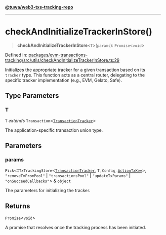 [**@tuwa/web3-txs-tracking-repo**](../../../README.md)

***

# checkAndInitializeTrackerInStore()

> **checkAndInitializeTrackerInStore**\<`T`\>(`params`): `Promise`\<`void`\>

Defined in: [packages/evm-transactions-tracking/src/utils/checkAndInitializeTrackerInStore.ts:29](https://github.com/TuwaIO/web3-transactions-tracking/blob/b5153949c59e82f6ac101c4b51be3e5161d4301e/packages/evm-transactions-tracking/src/utils/checkAndInitializeTrackerInStore.ts#L29)

Initializes the appropriate tracker for a given transaction based on its `tracker` type.
This function acts as a central router, delegating to the specific tracker implementation
(e.g., EVM, Gelato, Safe).

## Type Parameters

### T

`T` *extends* `Transaction`\<[`TransactionTracker`](../enumerations/TransactionTracker.md)\>

The application-specific transaction union type.

## Parameters

### params

`Pick`\<`ITxTrackingStore`\<[`TransactionTracker`](../enumerations/TransactionTracker.md), `T`, `Config`, [`ActionTxKey`](../type-aliases/ActionTxKey.md)\>, `"removeTxFromPool"` \| `"transactionsPool"` \| `"updateTxParams"` \| `"onSucceedCallbacks"`\> & `object`

The parameters for initializing the tracker.

## Returns

`Promise`\<`void`\>

A promise that resolves once the tracking process has been initiated.
